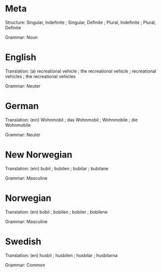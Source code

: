 Meta
====

Structure: Singular, Indefinite ; Singular, Definite ; Plural, Indefinite ; Plural, Definite

Grammar:   Noun



English
=======

Translation: (a) recreational vehicle ; the recreational vehicle ; recreational vehicles ; the recreational vehicles

Grammar:     Neuter



German
======

Translation: (ein) Wohnmobil ; das Wohnmobil ; Wohnmobile ; die Wohnmobile

Grammar:     Neuter



New Norwegian
=============

Translation: (ein) bubil ; bubilen ; bubilar ; bubilane

Grammar:     Masculine



Norwegian
=========

Translation: (en) bobil ; bobilen ; bobiler ; bobilene

Grammar:     Masculine



Swedish
=======

Translation: (en) husbil ; husbilen ; husbilar ; husbilarna

Grammar:     Common
